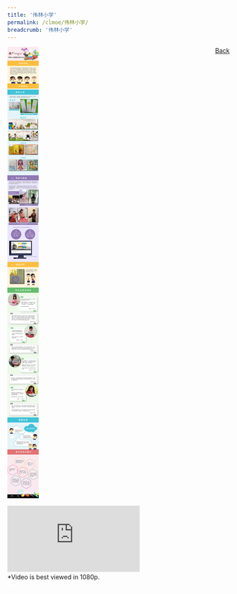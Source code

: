 ```yaml
---
title: '伟林小学'
permalink: /clmoe/伟林小学/
breadcrumb: '伟林小学'
---
```

<a href="/gallery/华文学习展示区-chinese-exhibitions-d/schools/" style="float:right;">Back</a>
 <img src="/images/WellingtonPri-CL.jpg"> <br/>
<div class="video-container">
  <iframe src="https://www.youtube.com/embed/igJFi3ARemw" frameborder="0" allow="accelerometer; autoplay; encrypted-media; gyroscope; picture-in-picture" allowfullscreen></iframe></div>
*Video is best viewed in 1080p.<br/>
<div class="btntop"><a href="#top" style="text-decoration:none;"><span style="color:white"><b>Top</b></span></a></div>
